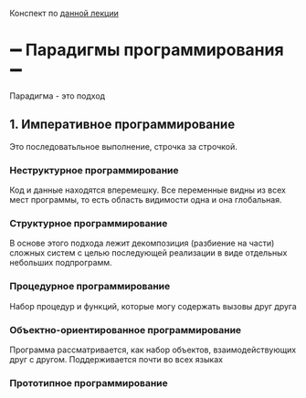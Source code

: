 Конспект по [данной лекции](https://www.youtube.com/watch?v=Yk1sxLVHfjs&list=WL&index=2)
# ➖ Парадигмы программирования ➖
Парадигма - это подход

## 1. Императивное программирование
Это последоватьльное выполнение, строчка за строчкой.

### Неструктурное программирование
Код и данные находятся вперемешку. Все переменные видны из всех мест программы, то есть область видимости одна и она глобальная.

### Структурное программирование
В основе этого подхода лежит декомпозиция (разбиение на части) сложных систем с целью последующей реализации в виде отдельных небольших подпрограмм.

### Процедурное программирование
Набор процедур и функций, которые могу содержать вызовы друг друга

### Объектно-ориентированное программирование
Программа рассматривается, как набор объектов, взаимодействующих друг с другом. Поддерживается почти во всех языках

### Прототипное программирование
